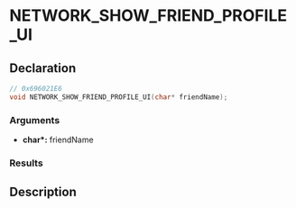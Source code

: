 # NETWORK_SHOW_FRIEND_PROFILE_UI

## Declaration
```cpp
// 0x696021E6
void NETWORK_SHOW_FRIEND_PROFILE_UI(char* friendName);
```

### Arguments
- **char\*:** friendName

### Results

## Description
